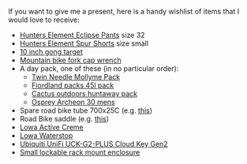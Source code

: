 If you want to give me a present, here is a handy wishlist of items that I would love to receive:
- [Hunters Element Eclipse Pants](https://www.hunterselement.co.nz/collections/all/products/eclipse-pants) size 32
- [Hunters Element Spur Shorts](https://www.hunterselement.co.nz/products/spur-shorts) size small
- [10 inch gong target](https://www.guncity.com/king-gong-ar500-10-steel-gong-target-stand-349209)
- [Mountain bike fork cap wrench](https://www.aliexpress.com/item/1005002739639452.html?src=google&src=google&albch=shopping&acnt=494-037-6276&slnk=&plac=&mtctp=&albbt=Google_7_shopping&albagn=888888&isSmbAutoCall=false&needSmbHouyi=false&albcp=9444695485&albag=99457316601&trgt=1459734606882&crea=en1005002739639452&netw=u&device=c&albpg=1459734606882&albpd=en1005002739639452&gclid=Cj0KCQiA5OuNBhCRARIsACgaiqUmmpHpWEyve4TGS206fR96C5vzIE5YWx6UU_OmEHckx66tXHrdVs0aAqshEALw_wcB&gclsrc=aw.ds&aff_fcid=aa201975165d4cf08c842b65da280cd7-1639693826252-02453-UneMJZVf&aff_fsk=UneMJZVf&aff_platform=aaf&sk=UneMJZVf&aff_trace_key=aa201975165d4cf08c842b65da280cd7-1639693826252-02453-UneMJZVf&terminal_id=339cc55b26f14e8293fd0f5c5d174e49)
- A day pack, one of these (in no particular order):
  - [Twin Needle Mollyme Pack](https://twinneedle.co.nz/products/mollyme-pack)
  - [Fiordland packs 45l pack](https://fiordlandpacks.nz/shop/45l-pack/)
  - [Cactus outdoors huntaway pack](https://cactusoutdoor.co.nz/products/huntaway)
  - [Osprey Archeon 30 mens](https://www.osprey.com/us/en/product/archeon-30-men-s-ARCHEON30MS20_198.html)
- Spare road bike tube 700x25C (e.g. [this](https://www.myride.co.nz/products/277857-0001-kda-tube-700x2028-fvpv-60-50-black))
- Road Bike saddle (e.g. [this](https://www.evocycles.co.nz/Product/343313/product?variation_id=343314&gclid=Cj0KCQiA5OuNBhCRARIsACgaiqVns9hwSWolKDVBgFhhyBC02jR3RYoLAO27eNLPfwXSvBRk7jm1-8MaAtRrEALw_wcB))
- [Lowa Active Creme](https://lowa.co.nz/products/lowa-active-creme-75ml)
- [Lowa Waterstop](https://www.huntingandfishing.co.nz/lowa-water-stop-pro-spray-300ml.html)
- [Ubiquiti UniFi UCK-G2-PLUS Cloud Key Gen2](https://www.pbtech.co.nz/product/NAPUBI6002/Ubiquiti-UniFi-UCK-G2-PLUS-Cloud-Key-Gen2-PLUS?gclid=Cj0KCQiAzfuNBhCGARIsAD1nu-__u4-576wG52HRqw2PYVpbnr4k1YMKhwTmxi17FUb3Z8BVkiMK9xYaApeqEALw_wcB)
- [Small lockable rack mount enclosure](https://www.jaycar.co.nz/6u-rack-mount-enclosure-flatpack/p/HB5170?gclid=Cj0KCQiAzfuNBhCGARIsAD1nu-9Qrhs7d5i1JwuNQB7OAdR6z6poAvQRrYVjnAQ0ru7romrTF-X_E1YaAjP3EALw_wcB)
